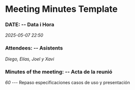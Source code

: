 # Meeting Minutes Template 

### DATE: -- Data i Hora  
_2025-05-07 22:50_ 

### Attendees: -- Asistents 
_Diego, Elías, Joel y Xavi_ 

### Minutes of the meeting: -- Acta de la reunió 
_60_ --- 
Repaso especificaciones casos de uso y presentación 
